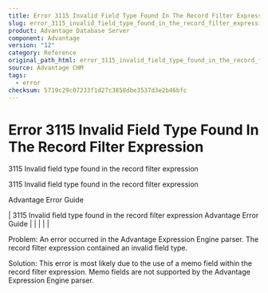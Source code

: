 ```yaml
---
title: Error 3115 Invalid Field Type Found In The Record Filter Expression
slug: error_3115_invalid_field_type_found_in_the_record_filter_expression
product: Advantage Database Server
component: Advantage
version: "12"
category: Reference
original_path_html: error_3115_invalid_field_type_found_in_the_record_filter_expression.htm
source: Advantage CHM
tags:
  - error
checksum: 5719c29c07233f1d27c3858dbe3537d3e2b46bfc
---
```


# Error 3115 Invalid Field Type Found In The Record Filter Expression

3115 Invalid field type found in the record filter expression

3115 Invalid field type found in the record filter expression

Advantage Error Guide

| 3115 Invalid field type found in the record filter expression  Advantage Error Guide |  |  |  |  |

Problem: An error occurred in the Advantage Expression Engine parser. The record filter expression contained an invalid field type.

Solution: This error is most likely due to the use of a memo field within the record filter expression. Memo fields are not supported by the Advantage Expression Engine parser.
